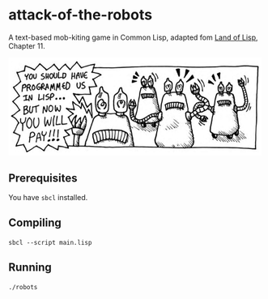# attack-of-the-robots
A text-based mob-kiting game in Common Lisp, adapted fom [Land of Lisp](http://landoflisp.com/), Chapter 11.

<p float="left">
  <img src="https://github.com/ashih42/attack-of-the-robots/blob/master/art.png" width="500" />
</p>

## Prerequisites

You have `sbcl` installed.

## Compiling

```
sbcl --script main.lisp
```

## Running

```
./robots
```
